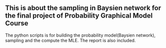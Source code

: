 ## This is about the sampling in Baysien network for the final project of Probability Graphical Model Course
The python scripts is for building the probability model(Baysien network),  sampling and the compute the MLE. The report is also included.
